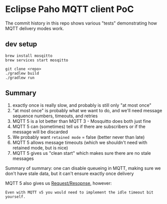 # Eclipse Paho MQTT client PoC

The commit history in this repo shows various "tests" demonstrating how MQTT delivery modes work.

## dev setup

```shell
brew install mosqitto
brew services start mosqitto

git clone <repo>
./gradlew build
./gradlew run
```

## Summary

1. exactly once is really slow, and probably is still only "at most once"
2. "at most once" is probably what we want to do, and we'll need message sequence numbers, timeouts, and retries
3. MQTT 5 is a lot better than MQTT 3 - Mosquitto does both just fine
4. MQTT 5 can (sometimes) tell us if there are subscribers or if the message will be discarded
5. We probably want `retained mode` = false (better never than late)
6. MQTT 5 allows message timeouts (which we shouldn't need with retained mode, but is nice)
7. MQTT 5 gives us "clean start" which makes sure there are no stale messages

Summary of summary: one can disable queueing in MQTT, making sure we don't have stale data, but it can't ensure exactly once delivery

MQTT 5 also gives us [Request/Resopnse](https://stackoverflow.com/questions/59888811/request-response-pattern-with-mosca-mqtt/59916330#59916330), however:

```text
Even with MQTT v5 you would need to implement the idle timeout bit yourself.
```
